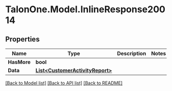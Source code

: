 
# TalonOne.Model.InlineResponse20014

## Properties

Name | Type | Description | Notes
------------ | ------------- | ------------- | -------------
**HasMore** | **bool** |  | 
**Data** | [**List&lt;CustomerActivityReport&gt;**](CustomerActivityReport.md) |  | 

[[Back to Model list]](../README.md#documentation-for-models)
[[Back to API list]](../README.md#documentation-for-api-endpoints)
[[Back to README]](../README.md)

